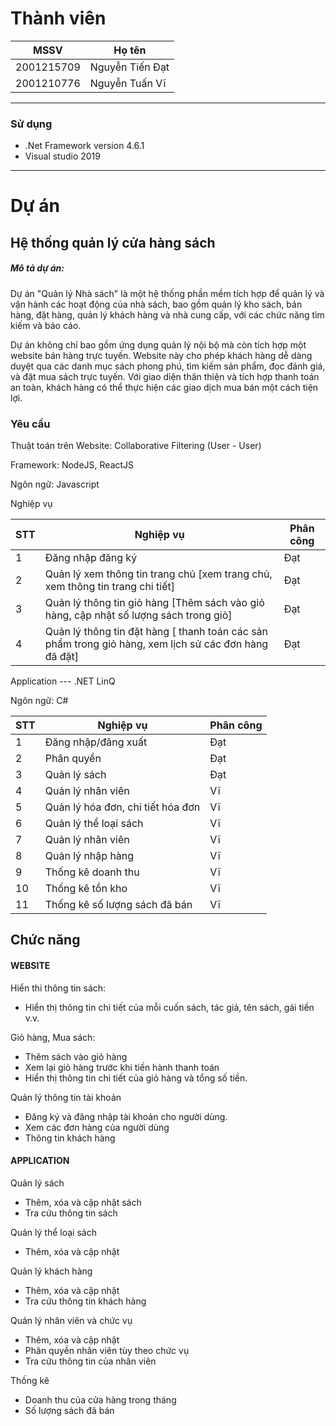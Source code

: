 # Thành viên
| MSSV | Họ tên  |
|----------------|--------------------|
|  2001215709  |  Nguyễn Tiến Đạt  |
|  2001210776  |  Nguyễn Tuấn Vĩ  |
-----------------------------------------------
### Sử dụng 
 - .Net Framework version 4.6.1
 - Visual studio 2019
-----------------------------------------------
# Dự án

## Hệ thống quản lý cửa hàng sách

<h5>Mô tả dự án: </h5>
<p>Dự án "Quản lý Nhà sách" là một hệ thống phần mềm tích hợp để quản lý và vận hành các hoạt động của nhà sách, bao gồm quản lý kho sách, bán hàng, đặt hàng, quản lý khách hàng và nhà cung cấp, với các chức năng tìm kiếm và báo cáo.</p>
<p>Dự án không chỉ bao gồm ứng dụng quản lý nội bộ mà còn tích hợp một website bán hàng trực tuyến. Website này cho phép khách hàng dễ dàng duyệt qua các danh mục sách phong phú, tìm kiếm sản phẩm, đọc đánh giá, và đặt mua sách trực tuyến. Với giao diện thân thiện và tích hợp thanh toán an toàn, khách hàng có thể thực hiện các giao dịch mua bán một cách tiện lợi.</p>

### Yêu cầu 
<p> Thuật toán trên Website: Collaborative Filtering (User - User)  </p>
<p>Framework: NodeJS, ReactJS</p>
<p>Ngôn ngữ: Javascript</p>
<p>Nghiệp vụ</p>

| STT | Nghiệp vụ | Phân công  |
|----------------|--------------------|--------------------|
|  1  |  Đăng nhập đăng ký |  Đạt |
|  2  |  Quản lý xem thông tin trang chủ [xem trang chủ, xem thông tin trang chi tiết] |   Đạt  |
|  3  |  Quản lý thông tin giỏ hàng [Thêm sách vào giỏ hàng, cập nhật số lượng sách trong giỏ] |  Đạt  |
|  4  |  Quản lý thông tin đặt hàng [ thanh toán các sản phẩm trong giỏ hàng, xem lịch sử các đơn hàng đã đặt] |  Đạt  |

<p>Application --- .NET LinQ</p>
<p>Ngôn ngữ: C# </p>

| STT | Nghiệp vụ | Phân công  |
|----------------|--------------------|--------------------|
|  1  |  Đăng nhập/đăng xuất |  Đạt  |
|  2  |  Phân quyền  |  Đạt |
|  3  |  Quản lý sách   |   Đạt  |
|  4  |  Quản lý nhân viên   |   Vĩ  |
|  5  |  Quản lý hóa đơn, chi tiết hóa đơn   |   Vĩ  |
|  6  |  Quản lý thể loại sách   |   Vĩ  |
|  7  |  Quản lý nhân viên   |   Vĩ  |
|  8  |  Quản lý nhập hàng   |   Vĩ  |
|  9  |  Thống kê doanh thu|   Vĩ  |
|  10 |  Thống kê tồn kho|   Vĩ  |
|  11 |  Thống kê số lượng sách đã bán|   Vĩ  |

## Chức năng
#### WEBSITE
<p>Hiển thi thông tin sách:</p>
<ul>
  <li>Hiển thị thông tin chi tiết của mỗi cuốn sách, tác giả, tên sách, gái tiền v.v.</li>
</ul>
<p>
  Giỏ hàng, Mua sách:
</p>
<ul>
  <li>Thêm sách vào giỏ hàng </li>
  <li>Xem lại giỏ hàng trước khi tiến hành thanh toán</li>
	<li>Hiển thị thông tin chi tiết của giỏ hàng và tổng số tiền.</li>
</ul>
<p>
 Quản lý thông tin tài khoản 
</p>
<ul>
  <li>
   Đăng ký và đăng nhập tài khoản cho người dùng.
  </li>
  <li>Xem các đơn hàng của người dùng</li>
  <li>Thông tin khách hàng</li>
</ul>

#### APPLICATION
<p>
  Quản lý sách
</p>
<ul>
  <li>Thêm, xóa và cập nhật sách</li>
  <li>Tra cứu thông tin sách</li>
</ul>
<p>
  Quản lý thể loại sách
</p>
  <ul>
  <li>Thêm, xóa và cập nhật </li>
  </ul>
<p>
  Quản lý khách hàng
</p>
<ul>
  <li>Thêm, xóa và cập nhật </li>
  <li>Tra cứu thông tin khách hàng</li>
</ul>
<p>
Quản lý nhân viên và chức vụ
</p>
<ul>
<li>Thêm, xóa và cập nhật </li>
<li>Phân quyền nhân viên tùy theo chức vụ</li>
<li>Tra cứu thông tin của nhân viên </li></li>
</ul>
<p>
Thống kê
</p>
<ul>
  <li>Doanh thu của cửa hàng trong tháng</li>
  <li>Số lượng sách đã bán</li></li>
</ul>

